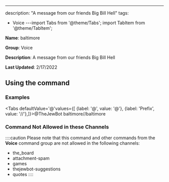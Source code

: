 ---
description: "A message from our friends Big Bill Hell"
tags:
  - Voice
---import Tabs from '@theme/Tabs';
import TabItem from '@theme/TabItem';

**Name**: baltimore

**Group**: Voice

**Description**: A message from our friends Big Bill Hell

**Last Updated**: 2/17/2022

## Using the command

### Examples
<Tabs defaultValue='@'values={[ {label: '@', value: '@'}, {label: 'Prefix', value: '//'},]}><TabItem value='@'>@TheJewBot baltimore</TabItem><TabItem value='//'>//baltimore</TabItem></Tabs>

### Command Not Allowed in these Channels
::::caution Please note that this command and other commands from the **Voice** command group are not allowed in the following channels:
- the_board
- attachment-spam
- games
- thejewbot-suggestions
- quotes
::::